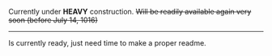 Currently under **HEAVY** construction. <strike>Will be readily available again very soon (before July 14, 1016)</strike>

---

Is currently ready, just need time to make a proper readme. 
